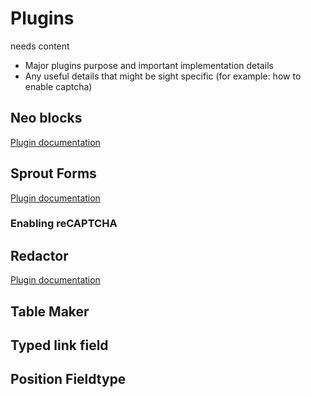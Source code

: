 # Plugins
needs content
- Major plugins purpose and important implementation details
- Any useful details that might be sight specific (for example: how to enable captcha)

## Neo blocks
[Plugin documentation](https://github.com/spicywebau/craft-neo/wiki)

## Sprout Forms
[Plugin documentation](https://sprout.barrelstrengthdesign.com/docs/forms/)

### Enabling reCAPTCHA

## Redactor
[Plugin documentation](https://github.com/craftcms/redactor/blob/v2/README.md)

## Table Maker

## Typed link field

## Position Fieldtype
